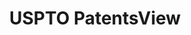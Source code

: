 ---
layout: default
bigquery: https://console.cloud.google.com/bigquery?p=patents-public-data&d=patentsview&page=dataset
citation: Attribution should be given to PatentsView for use, distribution, or derivative
  works.
code: https://github.com/CSSIP-AIR/PatentsView-Code-Snippets/
contributors: USPTO
cost: None
description: 'PatentsView includes US patent data including raw data (summaries, applications,
  pregrant applications), disambugations of inventors and assignees, and inventor
  gender estimates.  Also foreign priority data, # of figures and sheets, and government
  interest statements.'
documentation: https://patentsview.org/query/builder-faqs
last_edit: Mon, 04 Apr 2022 19:02:57 GMT
location: https://patentsview.org/
maintained_by: USPTO
record_creation_timestamp: 12/2/2020 17:20:46
schema_fields: '[''male'', ''name_last'', ''term_grant'', ''num_figures'', ''organization'',
  ''disamb_inventor_id_20190312'', ''group'', ''state'', ''inventor_id'', ''subgroup'',
  ''disamb_inventor_id_20171226'', ''num_sheets'', ''reldocno'', ''city'', ''subsection_id'',
  ''uuid'', ''lapse_of_patent'', ''subcategory_id'', ''latin_name'', ''publication_number'',
  ''disamb_assignee_id_20190312'', ''level_three'', ''latitude'', ''citation_id'',
  ''male_flag'', ''classification_status'', ''date'', ''exemplary'', ''disamb_inventor_id_20191231'',
  ''sequence'', ''field_id'', ''num'', ''f102_date'', ''disamb_inventor_id_20180528'',
  ''doc_type'', ''main_group'', ''disclaimer_date'', ''rel_id'', ''country'', ''disamb_inventor_id_20200929'',
  ''lawyer_id'', ''classification_value'', ''level_two'', ''location_id'', ''rawassignee_id'',
  ''num_claims'', ''name'', ''status'', ''role'', ''disamb_assignee_id_20200331'',
  ''disamb_assignee_id_20190820'', ''_371_date'', ''section_id'', ''series_code'',
  ''county'', ''organization_id'', ''disamb_assignee_id_20191231'', ''variety'', ''disamb_assignee_id_20181127'',
  ''type'', ''kind'', ''disamb_inventor_id_20181127'', ''assignee_id'', ''group_id'',
  ''symbol_position'', ''longitude'', ''latlong'', ''designation'', ''gi_statement'',
  ''disamb_inventor_id_20200331'', ''section'', ''rawinventor_id'', ''term_extension'',
  ''text'', ''sector_title'', ''disamb_assignee_id_20191008'', ''disamb_inventor_id_20200630'',
  ''term_disclaimer'', ''disamb_inventor_id_20201229'', ''disamb_assignee_id_20200929'',
  ''mainclass_id'', ''lname'', ''action_date'', ''applicant_type'', ''doctype'', ''length'',
  ''deceased'', ''_102_date'', ''relkind'', ''attribution_status'', ''rawlocation_id'',
  ''disamb_inventor_id_20191008'', ''county_fips'', ''field_title'', ''f371_date'',
  ''filename'', ''level_one'', ''country_transformed'', ''patent_id'', ''disamb_inventor_id_20170307'',
  ''contract_award_number'', ''classification_data_source'', ''rule_47'', ''number'',
  ''ipc_class'', ''dependent'', ''disamb_inventor_id_20171003'', ''name_first'', ''category_id'',
  ''disamb_assignee_id_20200630'', ''fname'', ''id'', ''classification_level'', ''subclass_id'',
  ''abstract'', ''subclass'', ''subgroup_id'', ''title'', ''ipc_version_indicator'',
  ''application_id'', ''category'', ''disamb_inventor_id_20170808'', ''disamb_inventor_id_20190820'',
  ''state_fips'', ''withdrawn'']'
shortname: patentsview
tags:
- disambiguation
- United States
- gender
terms_of_use: Creative Commons Attribution 4.0 International License.
timeframe: 1963-1999
title: USPTO PatentsView
uuid: cf1780b1-e265-4e49-8d1d-83b9cfe0fd9a
---